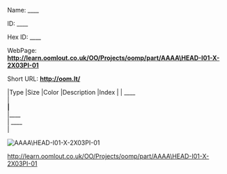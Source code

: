 

 
Name: ____

ID: ____

Hex ID: ____

WebPage: __http://learn.oomlout.co.uk/OO/Projects/oomp/part/AAAA\HEAD-I01-X-2X03PI-01__

Short URL: __http://oom.lt/__


|Type   |Size   |Color   |Description   |Index   |
| ____ <br>  | ____<br>   |____<br>    |____<br>    | ____<br>  |


![AAAA\HEAD-I01-X-2X03PI-01](http://oomlout.com/oomp-gen/parts/AAAA\HEAD-I01-X-2X03PI-01/AAAA\HEAD-I01-X-2X03PI-01_420.jpg)


 http://learn.oomlout.co.uk/OO/Projects/oomp/part/AAAA\HEAD-I01-X-2X03PI-01

